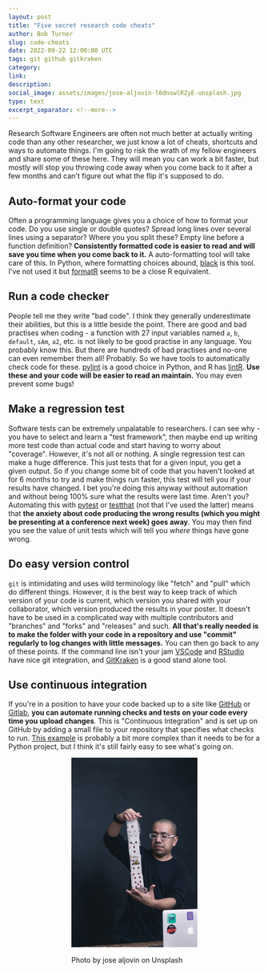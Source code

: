 ```yaml
---
layout: post
title: "Five secret research code cheats"
author: Bob Turner
slug: code-cheats
date: 2022-09-22 12:00:00 UTC
tags: git github gitkraken
category:
link:
description:
social_image: assets/images/jose-aljovin-l6dnswlRZyE-unsplash.jpg
type: text
excerpt_separator: <!--more-->
---
```


Research Software Engineers are often not much better at actually writing code than any other researcher, we just know a lot of cheats, shortcuts and ways to automate things. I'm going to risk the wrath of my fellow engineers and share some of these here. They will mean you can work a bit faster, but mostly will stop you throwing code away when you come back to it after a few months and can't figure out what the flip it's supposed to do.

<!--more-->

## Auto-format your code

Often a programming language gives you a choice of how to format your code. Do you use single or double quotes? Spread long lines over several lines using a separator? Where you you split these? Empty line before a function definition? **Consistently formatted code is easier to read and will save you time when you come back to it.** A auto-formatting tool will take care of this. In Python, where formatting choices abound, [black](https://github.com/psf/black) is this tool. I've not used it but [formatR](https://cran.r-project.org/web/packages/formatR/index.html) seems to be a close R equivalent.

## Run a code checker

People tell me they write "bad code". I think they generally underestimate their abilities, but this is a little beside the point. There are good and bad practises when coding - a function with 27 input variables named `a`, `b`, `default`, `sAm`, `a2`, etc. is not likely to be good practise in any language. You probably know this. But there are hundreds of bad practises and no-one can even remember them all! Probably. So we have tools to automatically check code for these. [pylint](https://pypi.org/project/pylint/) is a good choice in Python, and R has [lintR](https://github.com/r-lib/lintr). **Use these and your code will be easier to read an maintain.** You may even prevent some bugs!

## Make a regression test

Software tests can be extremely unpalatable to researchers. I can see why - you have to select and learn a "test framework", then maybe end up writing more test code than actual code and start having to worry about "coverage". However, it's not all or nothing. A single regression test can make a huge difference. This just tests that for a given input, you get a given output. So if you change some bit of code that you haven't looked at for 6 months to try and make things run faster, this test will tell you if your results have changed. I bet you're doing this anyway without automation and without being 100% sure what the results were last time. Aren't you? Automating this with [pytest](https://docs.pytest.org/en/7.1.x/) or [testthat](https://testthat.r-lib.org/) (not that I've used the latter) means that **the anxiety about code producing the wrong results (which you might be presenting at a conference next week) goes away**. You may then find you see the value of unit tests which will tell you *where* things have gone wrong.

## Do easy version control

`git` is intimidating and uses wild terminology like "fetch" and "pull" which do different things. However, it is the best way to keep track of which version of your code is current, which version you shared with your collaborator, which version produced the results in your poster. It doesn't have to be used in a complicated way with multiple contributors and "branches" and "forks" and "releases" and such. **All that's really needed is to make the folder with your code in a repository and use "commit" regularly to log changes with little messages.** You can then go back to any of these points. If the command line isn't your jam [VSCode](https://code.visualstudio.com/) and [RStudio](https://www.rstudio.com/) have nice git integration, and [GitKraken](https://www.gitkraken.com/) is a good stand alone tool. 

## Use continuous integration

If you're in a position to have your code backed up to a site like [GitHub](https://github.com/) or [Gitlab](https://about.gitlab.com/), **you can automate running checks and tests on your code every time you upload changes**. This is "Continuous Integration" and is set up on GitHub by adding a small file to your repository that specifies what checks to run. [This example](https://docs.github.com/en/actions/automating-builds-and-tests/building-and-testing-python) is probably a bit more complex than it needs to be for a Python project, but I think it's still fairly easy to see what's going on.

<div style="width: 50%; margin:0 auto;"><img src="/assets/images/jose-aljovin-l6dnswlRZyE-unsplash.jpg" alt="Coder doing a card trick"/><p>Photo by
jose aljovin on Unsplash</p></div>